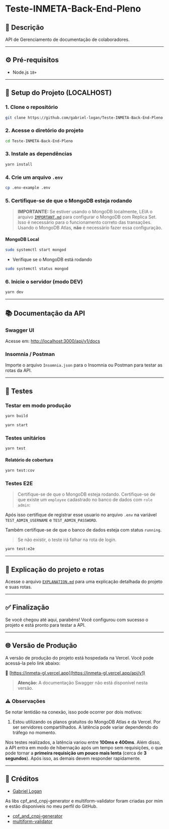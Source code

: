 # Teste-INMETA-Back-End-Pleno

## 📝 Descrição

API de Gerenciamento de documentação de colaboradores.

---

## ⚙️ Pré-requisitos

* Node.js `18+`

---

## 🚀 Setup do Projeto (LOCALHOST)

### 1. Clone o repositório

```bash
git clone https://github.com/gabriel-logan/Teste-INMETA-Back-End-Pleno
```

### 2. Acesse o diretório do projeto

```bash
cd Teste-INMETA-Back-End-Pleno
```

### 3. Instale as dependências

```bash
yarn install
```

### 4. Crie um arquivo `.env`

```bash
cp .env-example .env
```

### 5. Certifique-se de que o MongoDB esteja rodando

> **IMPORTANTE:** Se estiver usando o MongoDB localmente, LEIA o arquivo [`IMPORTANT.md`](docs/IMPORTANT.md) para configurar o MongoDB com Replica Set.
> Isso é necessário para o funcionamento correto das transações.
> Usando o MongoDB Atlas, **não** é necessário fazer essa configuração.

#### MongoDB Local

```bash
sudo systemctl start mongod
```

- Verifique se o MongoDB está rodando

```bash
sudo systemctl status mongod
```

### 6. Inicie o servidor (modo DEV)

```bash
yarn dev
```

---

## 📚 Documentação da API

### Swagger UI

Acesse em: [http://localhost:3000/api/v1/docs](http://localhost:3000/api/v1/docs)

### Insomnia / Postman

Importe o arquivo `Insomnia.json` para o Insomnia ou Postman para testar as rotas da API.

---

## 🧪 Testes

### Testar em modo produção

```bash
yarn build
```

```bash
yarn start
```

### Testes unitários

```bash
yarn test
```

#### Relatório de cobertura

```bash
yarn test:cov
```

### Testes E2E

> Certifique-se de que o MongoDB esteja rodando.
> Certifique-se de que existe um `employee` cadastrado no banco de dados com `role` `admin`:

Após isso certifique de registrar esse usuario no arquivo `.env` na variável `TEST_ADMIN_USERNAME` e `TEST_ADMIN_PASSWORD`.

Também certifique-se de que o banco de dados esteja com status `running`.

> Se não existir, o teste irá falhar na rota de login.

```bash
yarn test:e2e
```

---

## 📄 Explicação do projeto e rotas

Acesse o arquivo [`EXPLANATION.md`](docs/EXPLANATION.md) para uma explicação detalhada do projeto e suas rotas.

---

## ✅ Finalização

Se você chegou até aqui, parabéns! Você configurou com sucesso o projeto e está pronto para testar a API.

---

## 🌐 Versão de Produção

A versão de produção do projeto está hospedada na Vercel.
Você pode acessá-la pelo link abaixo:

🔗 [https://inmeta-gl.vercel.app](https://inmeta-gl.vercel.app/api/v1)

> **Atenção:** A documentação Swagger não está disponível nesta versão.

### ⚠️ Observações

Se notar lentidão na conexão, isso pode ocorrer por dois motivos:

1. Estou utilizando os planos gratuitos do MongoDB Atlas e da Vercel. Por ser servidores compartilhados. A latência pode variar dependendo do tráfego no momento.

Nos testes realizados, a latência variou entre **100ms e 400ms**.
Além disso, a API entra em modo de hibernação após um tempo sem requisições, o que pode tornar a **primeira requisição um pouco mais lenta** (cerca de **3 segundos**). Após isso, as demais devem responder rapidamente.

---

## 👤 Créditos

* [Gabriel Logan](https://github.com/gabriel-logan)

As libs cpf_and_cnpj-generator e multiform-validator foram criadas por mim e estão disponíveis no meu perfil do GitHub.
* [cpf_and_cnpj-generator](https://github.com/gabriel-logan/Gerador-CPF-e-CNPJ-valido)
* [multiform-validator](https://multiformvalidator.netlify.app)

